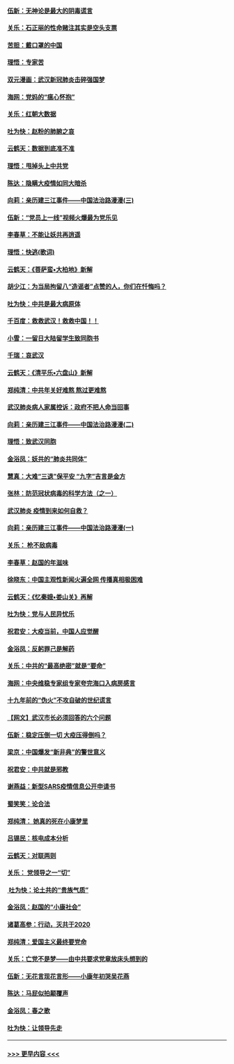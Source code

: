 #### [伍新：无神论是最大的阴毒谎言](../pages/nsc993/n11846129.md?t=02052211) 
#### [关乐：石正丽的性命赌注其实是空头支票](../pages/nsc993/n11846109.md?t=02052211) 
#### [苦胆：戴口罩的中国](../pages/nsc993/n11845576.md?t=02052211) 
#### [理悟：专家苦](../pages/nsc993/n11845564.md?t=02052211) 
#### [双元漫画：武汉新冠肺炎击碎强国梦](../pages/nsc993/n11843320.md?t=02052211) 
#### [海网：党妈的“瘟心怀抱”](../pages/nsc993/n11840740.md?t=02052211) 
#### [关乐：红朝大数据](../pages/nsc993/n11840675.md?t=02052211) 
#### [吐为快：赵粉的肺腑之哀](../pages/nsc993/n11840618.md?t=02052211) 
#### [云鹤天：数据到底准不准](../pages/nsc993/n11840325.md?t=02052211) 
#### [理悟：甩掉头上中共党](../pages/nsc993/n11838826.md?t=02052211) 
#### [陈达：隐瞒大疫情如同大暗杀](../pages/nsc993/n11838771.md?t=02052211) 
#### [向莉：亲历建三江事件——中国法治路漫漫(三)](../pages/nsc993/n11831825.md?t=02052211) 
#### [伍新：“党员上一线”视频火爆最为党乐见](../pages/nsc993/n11838200.md?t=02052211) 
#### [李春草：不能让妖共再逍遥](../pages/nsc993/n11838102.md?t=02052211) 
#### [理悟：快逃(歌词)](../pages/nsc993/n11838083.md?t=02052211) 
#### [云鹤天：《菩萨蛮▪大柏地》新解](../pages/nsc993/n11838059.md?t=02052211) 
#### [胡少江：为当局拘留八“造谣者”点赞的人，你们在忏悔吗？](../pages/nsc993/n11836801.md?t=02052211) 
#### [吐为快：中共是最大病原体](../pages/nsc993/n11836748.md?t=02052211) 
#### [千百度：救救武汉！救救中国！！](../pages/nsc993/n11836145.md?t=02052211) 
#### [小雪：一留日大陆留学生致同胞书](../pages/nsc993/n11834624.md?t=02052211) 
#### [千瑞：哀武汉](../pages/nsc993/n11833647.md?t=02052211) 
#### [云鹤天：《清平乐▪六盘山》新解](../pages/nsc993/n11833611.md?t=02052211) 
#### [郑纯清：中共年关好难熬 熬过更难熬](../pages/nsc993/n11833489.md?t=02052211) 
#### [武汉肺炎病人家属控诉：政府不把人命当回事](../pages/nsc993/n11833205.md?t=02052211) 
#### [向莉：亲历建三江事件——中国法治路漫漫(二)](../pages/nsc993/n11829102.md?t=02052211) 
#### [理悟：致武汉同胞](../pages/nsc993/n11831522.md?t=02052211) 
#### [金浴凤：妖共的“肺炎共同体”](../pages/nsc993/n11829448.md?t=02052211) 
#### [慧真：大难“三退”保平安 “九字”吉言是金方](../pages/nsc993/n11829501.md?t=02052211) 
#### [张林：防范冠状病毒的科学方法（之一）](../pages/nsc993/n11828618.md?t=02052211) 
#### [武汉肺炎 疫情到来如何自救？](../pages/nsc993/n11827632.md?t=02052211) 
#### [向莉：亲历建三江事件——中国法治路漫漫(一)](../pages/nsc993/n11827190.md?t=02052211) 
#### [关乐： 枪不敌病毒](../pages/nsc993/n11826746.md?t=02052211) 
#### [李春草：赵国的年滋味](../pages/nsc993/n11826321.md?t=02052211) 
#### [徐晓东：中国主观性新闻火遍全网 传播真相极困难](../pages/nsc993/n11826508.md?t=02052211) 
#### [云鹤天：《忆秦娥▪娄山关》再解](../pages/nsc993/n11824682.md?t=02052211) 
#### [吐为快：党与人民异忧乐](../pages/nsc993/n11824660.md?t=02052211) 
#### [祝君安：大疫当前，中国人应觉醒](../pages/nsc993/n11821946.md?t=02052211) 
#### [金浴凤：反躬罪己是解药](../pages/nsc993/n11820280.md?t=02052211) 
#### [关乐：中共的“最高绝密”就是“要命”](../pages/nsc993/n11816946.md?t=02052211) 
#### [海网：中央维稳专家组专家夸完海口入病房感言](../pages/nsc993/n11815138.md?t=02052211) 
#### [十九年前的“伪火”不攻自破的世纪谎言](../pages/nsc993/n11813238.md?t=02052211) 
#### [【网文】武汉市长必须回答的六个问题](../pages/nsc993/n11813848.md?t=02052211) 
#### [伍新：稳定压倒一切 大疫压得倒吗？](../pages/nsc993/n11812634.md?t=02052211) 
#### [梁京：中国爆发“新非典”的警世意义](../pages/nsc993/n11812554.md?t=02052211) 
#### [祝君安：中共就是邪教](../pages/nsc993/n11812431.md?t=02052211) 
#### [谢燕益：新型SARS疫情信息公开申请书](../pages/nsc993/n11808840.md?t=02052211) 
#### [蜀笑笑：论合法](../pages/nsc993/n11808064.md?t=02052211) 
#### [郑纯清： 她真的死在小康梦里](../pages/nsc993/n11806623.md?t=02052211) 
#### [吕锡民：核电成本分析](../pages/nsc993/n11806284.md?t=02052211) 
#### [云鹤天：对联两则](../pages/nsc993/n11805957.md?t=02052211) 
#### [关乐： 党领导之一“切”](../pages/nsc993/n11804505.md?t=02052211) 
#### [ 吐为快：论土共的“贵族气质”](../pages/nsc993/n11804490.md?t=02052211) 
#### [金浴凤：赵国的“小康社会”](../pages/nsc993/n11804452.md?t=02052211) 
#### [诸葛高参：行动，灭共于2020](../pages/nsc993/n11804120.md?t=02052211) 
#### [郑纯清：爱国主义最终要党命](../pages/nsc993/n11802197.md?t=02052211) 
#### [关乐：亡党不是梦——由中共要求党章放床头想到的](../pages/nsc993/n11802156.md?t=02052211) 
#### [伍新：无花言现花言形——小康年初哭吴花燕](../pages/nsc993/n11800044.md?t=02052211) 
#### [陈达：马屁似拍颠覆声](../pages/nsc993/n11800010.md?t=02052211) 
#### [金浴凤：春之歌](../pages/nsc993/n11797687.md?t=02052211) 
#### [吐为快：让领导先走](../pages/nsc993/n11797512.md?t=02052211) 

----
#### [ >>> 更早内容 <<< ](../indexes/nsc993-earlier.md)
